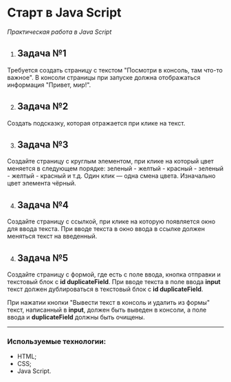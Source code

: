 # Старт в Java Script #

*Практическая работа в Java Script*

1. ## Задача №1 ##

Требуется создать страницу с текстом "Посмотри в консоль, там что-то важное". В консоли страницы при запуске должна отображаться информация "Привет, мир!".

2. ## Задача №2 ##

Создать подсказку, которая отражается при клике на текст.

3. ## Задача №3 ##

Создайте страницу с круглым элементом, при клике на который цвет меняется в следующем порядке: зеленый - желтый - красный - зеленый - желтый - красный и т.д. Один клик — одна смена цвета. Изначально цвет элемента чёрный.

4. ## Задача №4 ##

Создайте страницу с ссылкой, при клике на которую появляется окно для ввода текста. При вводе текста в окно ввода в ссылке должен меняться текст на введенный.

4. ## Задача №5 ##

Создайте страницу с формой, где есть с поле ввода, кнопка отправки и текстовый блок с **id duplicateField**. При вводе текста в поле ввода **input** текст должен дублироваться в текстовый блок с **id duplicateField**.

При нажатии кнопки "Вывести текст в консоль и удалить из формы" текст, написанный в **input**, должен быть выведен в консоли, а поле ввода и **duplicateField** должны быть очищены.

___________

### Используемые технологии: ###

* HTML;
* CSS;
* Java Script.
